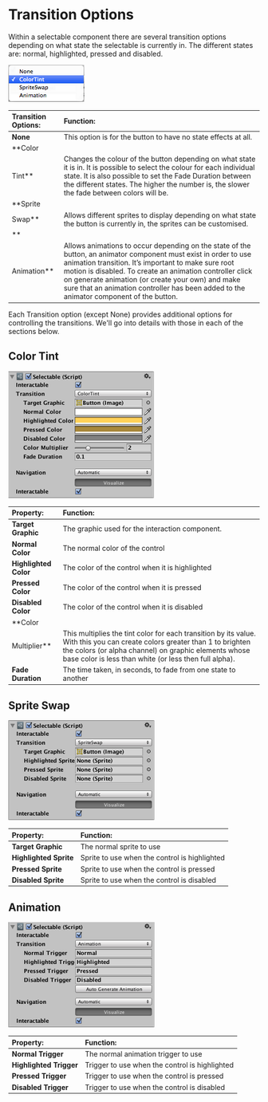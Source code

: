 # Transition Options

Within a selectable component there are several transition options depending on what state the selectable is currently
in. The different states are: normal, highlighted, pressed and disabled.

![](images/UI_SelectableTransition.png)

|**Transition Options:** |**Function:** |
|:---|:---|
|**None** | This option is for the button to have no state effects at all.|
|**Color
Tint** | Changes the colour of the button depending on what state it is in. It is possible to select the colour for each individual state. It is also possible to set the Fade Duration between the different states. The higher the number is, the slower the fade between colors will be. |
|**Sprite
Swap** | Allows different sprites to display depending on what state the button is currently in, the sprites can be customised.|
|**
Animation** | Allows animations to occur depending on the state of the button, an animator component must exist in order to use animation transition. It’s important to make sure root motion is disabled. To create an animation controller click on generate animation (or create your own) and make sure that an animation controller has been added to the animator component of the button.|

Each Transition option (except None) provides additional options for controlling the transitions. We'll go into details
with those in each of the sections below.

## Color Tint

![](images/UI_SelectableColorTint.png)

|**Property:** |**Function:** |
|:---|:---|
|**Target Graphic** | The graphic used for the interaction component.|
|**Normal Color** |The normal color of the control  |
|**Highlighted Color** |The color of the control when it is highlighted  |
|**Pressed Color** |The color of the control when it is pressed  |
|**Disabled Color** |The color of the control when it is disabled  |
|**Color
Multiplier** | This multiplies the tint color for each transition by its value. With this you can create colors greater than 1 to brighten the colors (or alpha channel) on graphic elements whose base color is less than white (or less then full alpha). |
|**Fade Duration** |The time taken, in seconds, to fade from one state to another  |

## Sprite Swap

![](images/UI_SelectableSpriteSwap.png)

|**Property:** |**Function:** |
|:---|:---|
|**Target Graphic** | The normal sprite to use |
|**Highlighted Sprite** | Sprite to use when the control is highlighted |
|**Pressed Sprite** | Sprite to use when the control is pressed |
|**Disabled Sprite** | Sprite to use when the control is disabled |

## Animation

![](images/UI_SelectableAnimation.png)

|**Property:** |**Function:** |
|:---|:---|
|**Normal Trigger** | The normal animation trigger to use |
|**Highlighted Trigger** | Trigger to use when the control is highlighted |
|**Pressed Trigger** | Trigger to use when the control is pressed |
|**Disabled Trigger** | Trigger to use when the control is disabled |
